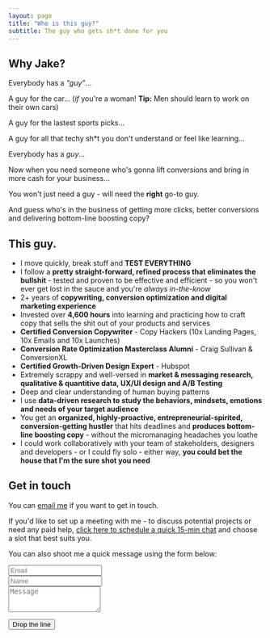 ```yaml
---
layout: page
title: "Who is this guy?"
subtitle: The guy who gets sh*t done for you
---
```



## Why Jake?


Everybody has a *"guy"*...

A guy for the car... (*if* you're a woman! **Tip:** Men should learn to work on their own cars)

A guy for the lastest sports picks...

A guy for all that techy sh*t you don't understand or feel like learning... 

Everybody has a *guy*...

Now when you need someone who's gonna lift conversions and bring in more cash for your business...

You won't just need a guy - will need the **right** go-to guy.

And guess who's in the business of getting more clicks, better conversions and delivering bottom-line boosting copy?

## This guy.

- I move quickly, break stuff and **TEST EVERYTHING**
- I follow a **pretty straight-forward, refined process that eliminates the bullshit** - tested and proven to be effective and efficient - so you won't ever get lost in the sauce and you're *always in-the-know*
- 2+ years of **copywriting, conversion optimization and digital marketing experience**
- Invested over **4,600 hours** into learning and practicing how to craft copy that sells the shit out of your products and services 
- **Certified Conversion Copywriter** - Copy Hackers (10x Landing Pages, 10x Emails and 10x Launches)
- **Conversion Rate Optimization Masterclass Alumni** - Craig Sullivan & ConversionXL
- **Certified Growth-Driven Design Expert** - Hubspot
- Extremely scrappy and well-versed in **market & messaging research, qualitative & quantitive data, UX/UI design and A/B Testing**
- Deep and clear understanding of human buying patterns 
- I use **data-driven research to study the behaviors, mindsets, emotions and needs of your target audience**
- You get an **organized, highly-proactive, entrepreneurial-spirited, conversion-getting hustler** that hits deadlines and **produces bottom-line boosting copy** - without the micromanaging headaches you loathe 
- I could work collaboratively with your team of stakeholders, designers and developers - or I could fly solo - either way, **you could bet the house that I'm the sure shot you need** 



## Get in touch


You can <a href="mailto:jakeforcopy@gmail.com?subject=What's up, Jake?">email me</a> if you want to get in touch.

If you'd like to set up a meeting with me - to discuss potential projects or need any paid help, <a href="https://calendly.com/getjake/quickchat">click here to schedule a quick 15-min chat</a> and choose a slot that best suits you. 


<form action="https://formspree.io/jakeforcopy@gmail.com" method="POST" class="form" id="contact-form">
<p>You can also shoot me a quick message using the form below:</p>

<div class="row">
  <div class="col-xs-6">
    <input type="email" name="_replyto" class="form-control input-lg" placeholder="Email" title="Email">
  </div>
  <div class="col-xs-6">
    <input type="text" name="name" class="form-control input-lg" placeholder="Name" title="Name">
  </div>
  
</div>
<input type="hidden" name="_subject" value="New submission from jakelarue.github.io">

<textarea type="text" name="content" class="form-control input-lg" placeholder="Message" title="Message" required="required" rows="3"></textarea>

<input type="text" name="_gotcha" style="display:none">

<input type="hidden" name="_next" value="./aboutme?message=Your message was sent successfully, thanks!">

<button type="submit" class="btn btn-lg btn-primary">Drop the line</button>

</form>
